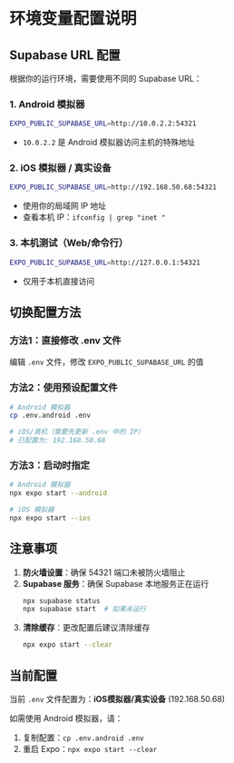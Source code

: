 # 环境变量配置说明

## Supabase URL 配置

根据你的运行环境，需要使用不同的 Supabase URL：

### 1. Android 模拟器
```bash
EXPO_PUBLIC_SUPABASE_URL=http://10.0.2.2:54321
```
- `10.0.2.2` 是 Android 模拟器访问主机的特殊地址

### 2. iOS 模拟器 / 真实设备
```bash
EXPO_PUBLIC_SUPABASE_URL=http://192.168.50.68:54321
```
- 使用你的局域网 IP 地址
- 查看本机 IP：`ifconfig | grep "inet "`

### 3. 本机测试（Web/命令行）
```bash
EXPO_PUBLIC_SUPABASE_URL=http://127.0.0.1:54321
```
- 仅用于本机直接访问

## 切换配置方法

### 方法1：直接修改 .env 文件
编辑 `.env` 文件，修改 `EXPO_PUBLIC_SUPABASE_URL` 的值

### 方法2：使用预设配置文件
```bash
# Android 模拟器
cp .env.android .env

# iOS/真机（需要先更新 .env 中的 IP）
# 已配置为: 192.168.50.68
```

### 方法3：启动时指定
```bash
# Android 模拟器
npx expo start --android

# iOS 模拟器
npx expo start --ios
```

## 注意事项

1. **防火墙设置**：确保 54321 端口未被防火墙阻止
2. **Supabase 服务**：确保 Supabase 本地服务正在运行
   ```bash
   npx supabase status
   npx supabase start  # 如果未运行
   ```
3. **清除缓存**：更改配置后建议清除缓存
   ```bash
   npx expo start --clear
   ```

## 当前配置

当前 `.env` 文件配置为：**iOS模拟器/真实设备** (192.168.50.68)

如需使用 Android 模拟器，请：
1. 复制配置：`cp .env.android .env`
2. 重启 Expo：`npx expo start --clear`